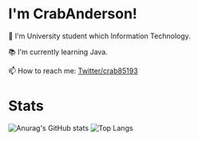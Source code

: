 # I'm CrabAnderson!
<!-------------------- Batch ---------------------->

<!------------------------------------------------->

🏫 I'm University student which Information Technology.

📚 I'm currently learning Java.

📫 How to reach me: [Twitter/crab85193](https://www.twitter.com/crab85193)

# Stats
![Anurag's GitHub stats](https://github-readme-stats.vercel.app/api?username=crab85193&show_icons=true&count_private=true&line_height=40)
![Top Langs](https://github-readme-stats.vercel.app/api/top-langs/?username=crab85193&hide=html)


